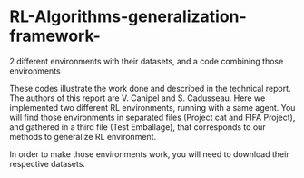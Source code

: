 # RL-Algorithms-generalization-framework-
2 different environments with their datasets, and a code combining those environments

These codes illustrate the work done and described in the technical report. The authors of this report are V. Canipel and S. Cadusseau.
Here we implemented two different RL environments, running with a same agent. You will find those environments in separated files (Project cat and FIFA Project), and gathered in a third file (Test Emballage), that corresponds to our methods to generalize RL environment.

In order to make those environments work, you will need to download their respective datasets.
